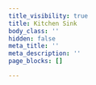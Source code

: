 ```yaml
---
title_visibility: true
title: Kitchen Sink
body_class: ''
hidden: false
meta_title: ''
meta_description: ''
page_blocks: []

---
```

